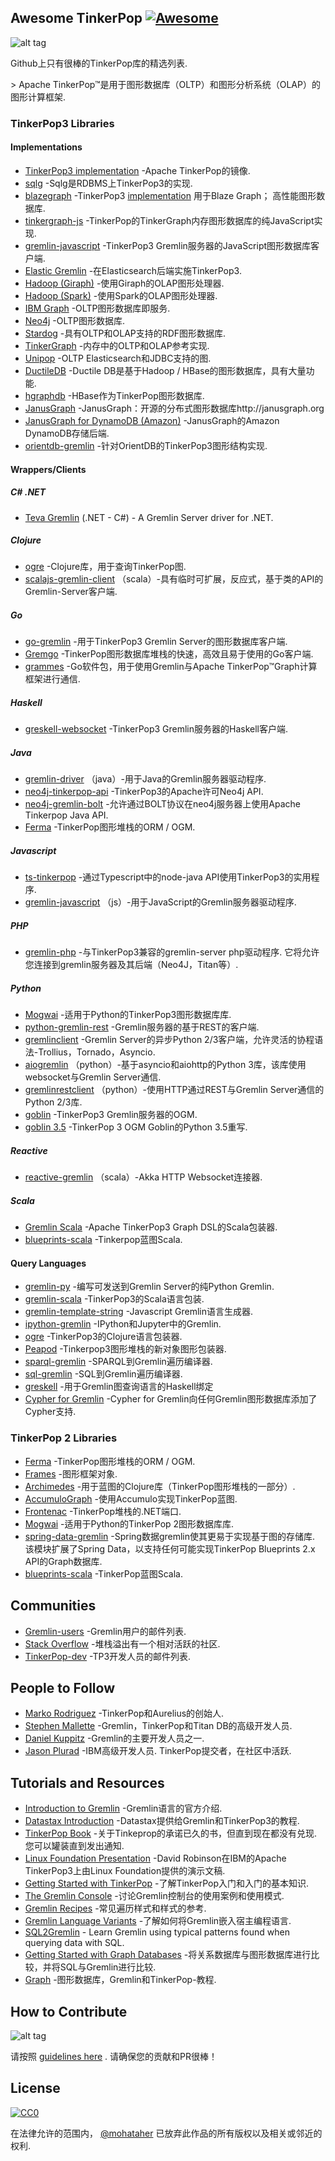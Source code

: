 <div class="github-widget" data-repo="mohataher/awesome-tinkerpop"></div>

## Awesome TinkerPop [![Awesome](https://cdn.rawgit.com/sindresorhus/awesome/d7305f38d29fed78fa85652e3a63e154dd8e8829/media/badge.svg)](https://github.com/sindresorhus/awesome)

![alt tag](https://raw.githubusercontent.com/mohataher/awesome-tinkerpop/master/tinkerpop-splash.png)


Github上只有很棒的TinkerPop库的精选列表.

&gt; Apache TinkerPop™是用于图形数据库（OLTP）和图形分析系统（OLAP）的图形计算框架.


### <A NAME="tinkerpop3"></A>TinkerPop3 Libraries
#### <A NAME="tinkerpop3-implementations"></A>Implementations
* [TinkerPop3 implementation](https://github.com/apache/tinkerpop) -Apache TinkerPop的镜像.
* [sqlg](https://github.com/pietermartin/sqlg) -Sqlg是RDBMS上TinkerPop3的实现.
* [blazegraph](https://github.com/blazegraph/database) -TinkerPop3 [implementation](https://github.com/blazegraph/tinkerpop3)  用于Blaze Graph；  高性能图形数据库.
* [tinkergraph-js](https://github.com/jbmusso/tinkergraph-js) -TinkerPop的TinkerGraph内存图形数据库的纯JavaScript实现.
* [gremlin-javascript](https://github.com/jbmusso/gremlin-javascript) -TinkerPop3 Gremlin服务器的JavaScript图形数据库客户端.
* [Elastic Gremlin](https://github.com/rmagen/elastic-gremlin) -在Elasticsearch后端实施TinkerPop3.
* [Hadoop (Giraph)](http://tinkerpop.apache.org/docs/current/reference/#giraphgraphcomputer) -使用Giraph的OLAP图形处理器.
* [Hadoop (Spark)](http://tinkerpop.apache.org/docs/current/reference/#sparkgraphcomputer) -使用Spark的OLAP图形处理器.
* [IBM Graph](https://console.ng.bluemix.net/catalog/services/ibm-graph/) -OLTP图形数据库即服务.
* [Neo4j](http://tinkerpop.apache.org/docs/currentg/#neo4j-gremlin) -OLTP图形数据库.
* [Stardog](http://stardog.com/) -具有OLTP和OLAP支持的RDF图形数据库.
* [TinkerGraph](http://tinkerpop.apache.org/docs/current/reference/#tinkergraph-gremlin) -内存中的OLTP和OLAP参考实现.
* [Unipop](https://github.com/rmagen/unipop) -OLTP Elasticsearch和JDBC支持的图.
* [DuctileDB](https://github.com/PureSolTechnologies/DuctileDB) -Ductile DB是基于Hadoop / HBase的图形数据库，具有大量功能.
* [hgraphdb](https://github.com/rayokota/hgraphdb) -HBase作为TinkerPop图形数据库.
* [JanusGraph](https://github.com/JanusGraph/janusgraph) -JanusGraph：开源的分布式图形数据库http://janusgraph.org 
* [JanusGraph for DynamoDB (Amazon)](https://github.com/awslabs/dynamodb-janusgraph-storage-backend) -JanusGraph的Amazon DynamoDB存储后端.
* [orientdb-gremlin](https://github.com/orientechnologies/orientdb-gremlin) -针对OrientDB的TinkerPop3图形结构实现.


#### <A NAME="wrappers"></A>Wrappers/Clients
##### C# .NET
*   [Teva Gremlin](https://www.nuget.org/packages/Teva.Common.Data.Gremlin/) (.NET - C#) - A Gremlin Server driver for .NET.

##### Clojure
* [ogre](https://github.com/clojurewerkz/ogre) -Clojure库，用于查询TinkerPop图.
* [scalajs-gremlin-client](https://github.com/viagraphs/scalajs-gremlin-client) （scala）-具有临时可扩展，反应式，基于类的API的Gremlin-Server客户端.

##### Go
* [go-gremlin](https://github.com/go-gremlin/gremlin) -用于TinkerPop3 Gremlin Server的图形数据库客户端.
* [Gremgo](https://github.com/qasaur/gremgo) -TinkerPop图形数据库堆栈的快速，高效且易于使用的Go客户端.
* [grammes](https://github.com/northwesternmutual/grammes) -Go软件包，用于使用Gremlin与Apache TinkerPop™Graph计算框架进行通信.

##### Haskell
* [greskell-websocket](https://github.com/debug-ito/greskell) -TinkerPop3 Gremlin服务器的Haskell客户端.

##### Java
* [gremlin-driver](http://tinkerpop.apache.org/docs/current/reference/#connecting-via-java) （java）-用于Java的Gremlin服务器驱动程序.
* [neo4j-tinkerpop-api](https://github.com/neo4j-contrib/neo4j-tinkerpop-api) -TinkerPop3的Apache许可Neo4j API.
* [neo4j-gremlin-bolt](https://github.com/SteelBridgeLabs/neo4j-gremlin-bolt) -允许通过BOLT协议在neo4j服务器上使用Apache Tinkerpop Java API.
* [Ferma](https://github.com/Syncleus/Ferma) -TinkerPop图形堆栈的ORM / OGM.

##### Javascript
* [ts-tinkerpop](https://github.com/RedSeal-co/ts-tinkerpop) -通过Typescript中的node-java API使用TinkerPop3的实用程序.
* [gremlin-javascript](https://github.com/jbmusso/gremlin-javascript) （js）-用于JavaScript的Gremlin服务器驱动程序.

##### PHP
* [gremlin-php](https://github.com/PommeVerte/gremlin-php)  -与TinkerPop3兼容的gremlin-server php驱动程序.  它将允许您连接到gremlin服务器及其后端（Neo4J，Titan等）.

##### Python
* [Mogwai](https://github.com/platinummonkey/mogwai) -适用于Python的TinkerPop3图形数据库库.
* [python-gremlin-rest](https://github.com/windj007/python-gremlin-rest) -Gremlin服务器的基于REST的客户端.
* [gremlinclient](https://github.com/davebshow/gremlinclient) -Gremlin Server的异步Python 2/3客户端，允许灵活的协程语法-Trollius，Tornado，Asyncio.
* [aiogremlin](https://github.com/davebshow/aiogremlin) （python）-基于asyncio和aiohttp的Python 3库，该库使用websocket与Gremlin Server通信.
* [gremlinrestclient](http://gremlinrestclient.readthedocs.org/en/latest/) （python）-使用HTTP通过REST与Gremlin Server通信的Python 2/3库.
* [goblin](https://github.com/ZEROFAIL/goblin) -TinkerPop3 Gremlin服务器的OGM.
* [goblin 3.5](https://github.com/davebshow/goblin) -TinkerPop 3 OGM Goblin的Python 3.5重写.

##### Reactive
* [reactive-gremlin](https://github.com/coreyauger/reactive-gremlin) （scala）-Akka HTTP Websocket连接器.

##### Scala
* [Gremlin Scala](https://github.com/mpollmeier/gremlin-scala) -Apache TinkerPop3 Graph DSL的Scala包装器.
* [blueprints-scala](https://github.com/anvie/blueprints-scala) -Tinkerpop蓝图Scala.

#### <A NAME="qlang"></A>Query Languages
* [gremlin-py](https://github.com/emehrkay/gremlinpy) -编写可发送到Gremlin Server的纯Python Gremlin.
* [gremlin-scala](https://github.com/mpollmeier/gremlin-scala) -TinkerPop3的Scala语言包装.
* [gremlin-template-string](https://github.com/jbmusso/gremlin-template-string) -Javascript Gremlin语言生成器.
* [ipython-gremlin](https://github.com/davebshow/ipython-gremlin) -IPython和Jupyter中的Gremlin.
* [ogre](http://ogre.clojurewerkz.org/) -TinkerPop3的Clojure语言包装器.
* [Peapod](https://github.com/bayofmany/peapod) -Tinkerpop3图形堆栈的新对象图形包装器.
* [sparql-gremlin](https://github.com/dkuppitz/sparql-gremlin) -SPARQL到Gremlin遍历编译器.
* [sql-gremlin](https://github.com/twilmes/sql-gremlin) -SQL到Gremlin遍历编译器.
* [greskell](https://github.com/debug-ito/greskell) -用于Gremlin图查询语言的Haskell绑定
* [Cypher for Gremlin](https://github.com/opencypher/cypher-for-gremlin) -Cypher for Gremlin向任何Gremlin图形数据库添加了Cypher支持.

### <A NAME="tinkerpop2"></A>TinkerPop 2 Libraries
* [Ferma](https://github.com/Syncleus/Ferma) -TinkerPop图形堆栈的ORM / OGM.
* [Frames](https://github.com/tinkerpop/frames) -图形框架对象.
* [Archimedes](https://github.com/clojurewerkz/archimedes) -用于蓝图的Clojure库（TinkerPop图形堆栈的一部分）.
* [AccumuloGraph](https://github.com/JHUAPL/AccumuloGraph) -使用Accumulo实现TinkerPop蓝图.
* [Frontenac](https://github.com/Loupi/Frontenac) -TinkerPop堆栈的.NET端口.
* [Mogwai](https://github.com/platinummonkey/mogwai) -适用于Python的TinkerPop 2图形数据库库.
* [spring-data-gremlin](https://github.com/gjrwebber/spring-data-gremlin)  -Spring数据gremlin使其更易于实现基于图的存储库.  该模块扩展了Spring Data，以支持任何可能实现TinkerPop Blueprints 2.x API的Graph数据库.
* [blueprints-scala](https://github.com/anvie/blueprints-scala) -TinkerPop蓝图Scala.

## <A NAME="communites"></A>Communities
* [Gremlin-users](https://groups.google.com/forum/#!forum/gremlin-users) -Gremlin用户的邮件列表.
* [Stack Overflow](http://stackoverflow.com/questions/tagged/tinkerpop3) -堆栈溢出有一个相对活跃的社区.
* [TinkerPop-dev](http://mail-archives.apache.org/mod_mbox/incubator-tinkerpop-dev/) -TP3开发人员的邮件列表.

## <A NAME="people-to-follow"></A>People to Follow 
* [Marko Rodriguez](https://markorodriguez.com/) -TinkerPop和Aurelius的创始人.
* [Stephen Mallette](https://twitter.com/spmallette?lang=en-gb) -Gremlin，TinkerPop和Titan DB的高级开发人员.
* [Daniel Kuppitz](https://about.me/daniel.kuppitz) -Gremlin的主要开发人员之一.
* [Jason Plurad](https://github.com/pluradj)  -IBM高级开发人员.  TinkerPop提交者，在社区中活跃.

## <A NAME="tutorials-and-resources"></A>Tutorials and Resources
* [Introduction to Gremlin](http://tinkerpop.apache.org/gremlin.html) -Gremlin语言的官方介绍.
* [Datastax Introduction](https://academy.datastax.com/resources/getting-started-tinkerpop-and-gremlin) -Datastax提供给Gremlin和TinkerPop3的教程.
* [TinkerPop Book](http://www.tinkerpopbook.com/)  -关于Tinkeprop的承诺已久的书，但直到现在都没有兑现.  您可以罐装直到发出通知.
* [Linux Foundation Presentation](http://events.linuxfoundation.org/sites/events/files/slides/ApacheCon2015TinkerPop3.pdf) -David Robinson在IBM的Apache TinkerPop3上由Linux Foundation提供的演示文稿.
* [Getting Started with TinkerPop](http://tinkerpop.apache.org/docs/current/tutorials/getting-started/) -了解TinkerPop入门和入门的基本知识.
* [The Gremlin Console](http://tinkerpop.apache.org/docs/current/tutorials/the-gremlin-console/) -讨论Gremlin控制台的使用案例和使用模式.
* [Gremlin Recipes](http://tinkerpop.apache.org/docs/3.2.1-SNAPSHOT/recipes/) -常见遍历样式和样式的参考.
* [Gremlin Language Variants](http://tinkerpop.apache.org/docs/3.2.1-SNAPSHOT/tutorials/gremlin-language-variants/) -了解如何将Gremlin嵌入宿主编程语言.
* [SQL2Gremlin](http://sql2gremlin.com/) - Learn Gremlin using typical patterns found when querying data with SQL.
* [Getting Started with Graph Databases](https://academy.datastax.com/demos/getting-started-graph-databases) -将关系数据库与图形数据库进行比较，并将SQL与Gremlin进行比较.
* [Graph](https://github.com/krlawrence/graph) -图形数据库，Gremlin和TinkerPop-教程.


## <A NAME="contributing"></A>How to Contribute
![alt tag](https://raw.githubusercontent.com/mohataher/awesome-tinkerpop/master/awesome-tinkerpop.jpg)

请按照 [guidelines here](https://github.com/mohataher/awesome-tinkerpop/blob/master/contributing.md) .  请确保您的贡献和PR很棒！

## <A NAME="license"></A>License
[![CC0](https://licensebuttons.net/p/zero/1.0/88x31.png)](http://creativecommons.org/publicdomain/zero/1.0/)

在法律允许的范围内， [@mohataher](https://github.com/mohataher) 已放弃此作品的所有版权以及相关或邻近的权利.
